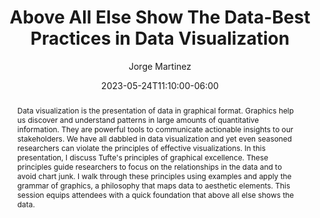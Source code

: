 ---
title: Above All Else Show The Data-Best Practices in Data Visualization
author: 'Jorge Martinez'
date: '2023-05-24T11:10:00-06:00'
slug: uhs-conf-2023
categories: []
tags: []
event: University of Houston System Student Affairs and Enrollment Services Leadership Conference
event_url: https://uh.edu/dsa/events/uhslc/2023/index
location: UH-Clear Lake, Houston, TX
address:
  street: 2700 Bay Area Blvd
  city: Houston
  region: TX
  postcode: 77058
  country: USA
summary: Using Tufte's principles of graphical excellence to support effective data storytelling and to avoid chart junk.
abstract: Data visualization is the presentation of data in graphical format. Graphics help us discover and understand patterns in large amounts of quantitative information. They are powerful tools to communicate actionable insights to our stakeholders. We have all dabbled in data visualization and yet even seasoned researchers can violate the principles of effective visualizations. In this presentation, I discuss Tufte's principles of graphical excellence. These principles guide researchers to focus on the relationships in the data and to avoid chart junk. I walk through these principles using examples and apply the grammar of graphics, a philosophy that maps data to aesthetic elements. This session equips attendees with a quick foundation that above all else shows the data.
date_end: '2023-05-27T12:00:00-06:00'
all_day: no
publishDate: '2023-05-24T12:00:00-06:00'
authors: []
featured: no
image:
  caption: ''
  focal_point: ''
  preview_only: no
url_slides: talk/uhs-conf-2023/uhs-conf-2023.html
url_code: ~
url_pdf: ~
url_video: ~
slides: ''
projects: []
---